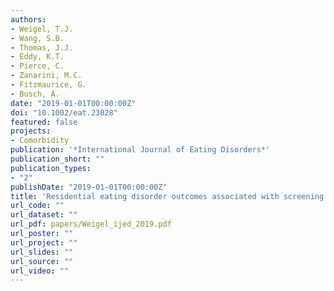 ```yaml
---
authors:
- Weigel, T.J.
- Wang, S.B.
- Thomas, J.J.
- Eddy, K.T.
- Pierce, C.
- Zanarini, M.C.
- Fitzmaurice, G.
- Busch, A.
date: "2019-01-01T00:00:00Z"
doi: "10.1002/eat.23028"
featured: false
projects:
- Comorbidity
publication: '*International Journal of Eating Disorders*'
publication_short: ""
publication_types:
- "2"
publishDate: "2019-01-01T00:00:00Z"
title: 'Residential eating disorder outcomes associated with screening positive for substance use disorder and borderline personality disorder'
url_code: ""
url_dataset: ""
url_pdf: papers/Weigel_ijed_2019.pdf
url_poster: ""
url_project: ""
url_slides: ""
url_source: ""
url_video: ""
---
```


